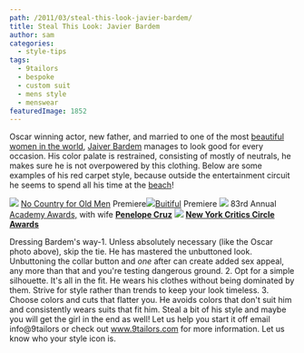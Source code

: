 ```yaml
---
path: /2011/03/steal-this-look-javier-bardem/
title: Steal This Look: Javier Bardem
author: sam
categories: 
  - style-tips
tags: 
  - 9tailors
  - bespoke
  - custom suit
  - mens style
  - menswear
featuredImage: 1852
---
```

Oscar winning actor, new father, and married to one of the most [beautiful women in the world](http://www.penelope-cruz.org/), [Jaiver Bardem](http://www.imdb.com/name/nm0000849/) manages to look good for every occasion. His color palate is restrained, consisting of mostly of neutrals, he makes sure he is not overpowered by this clothing. Below are some examples of his red carpet style, because outside the entertainment circuit he seems to spend all his time at the [beach](http://justjared.buzznet.com/2010/01/14/penelope-cruz-javier-bardem-beach-bums/)!

[![](http://1.bp.blogspot.com/-igno7gzXXSg/TYtgRp0h-eI/AAAAAAAAAJg/Mr8kd0QlASg/s320/javier-bardem-bitiful-premiere-la-12152010-12-820x1144.jpg)](http://1.bp.blogspot.com/-igno7gzXXSg/TYtgRp0h-eI/AAAAAAAAAJg/Mr8kd0QlASg/s1600/javier-bardem-bitiful-premiere-la-12152010-12-820x1144.jpg) [No Country for Old Men](http://www.youtube.com/watch?v=1YLfpDBzhFI) Premiere[![](http://2.bp.blogspot.com/-sHP2Yuz3pmU/TYtfngBC_eI/AAAAAAAAAJY/lFiSK8OLQtk/s320/javier-bardem-bitiful-premiere-la-12152010-08.jpg)](http://uberscoop.com/2010/08/04/1526/)[Buitiful](http://uberscoop.com/2010/08/04/1526/) Premiere [![](http://4.bp.blogspot.com/-JlpLlnYfK0Q/TYtezUop_0I/AAAAAAAAAJI/B5DU8l9c6KA/s320/academy-cruz1.jpg)](http://4.bp.blogspot.com/-JlpLlnYfK0Q/TYtezUop_0I/AAAAAAAAAJI/B5DU8l9c6KA/s1600/academy-cruz1.jpg) 83rd Annual [Academy Awards,](http://oscar.go.com/) with wife [**Penelope Cruz**](http://www.imdb.com/name/nm0004851/) [![](http://4.bp.blogspot.com/-Ga1C8w-xnTA/TYtnc8J3eMI/AAAAAAAAAJo/cYAQOeXMs4k/s320/javier.jpg)](http://4.bp.blogspot.com/-Ga1C8w-xnTA/TYtnc8J3eMI/AAAAAAAAAJo/cYAQOeXMs4k/s1600/javier.jpg) [**New York Critics Circle Awards**](http://www.nyfcc.com/)

Dressing Bardem's way-1. Unless absolutely necessary (like the Oscar photo above), skip the tie. He has mastered the unbuttoned look. Unbuttoning the collar button and _one_ after can create added sex appeal, any more than that and you're testing dangerous ground. 2. Opt for a simple silhouette. It's all in the fit. He wears his clothes without being dominated by them. Strive for style rather than trends to keep your look timeless. 3. Choose colors and cuts that flatter you. He avoids colors that don't suit him and consistently wears suits that fit him. Steal a bit of his style and maybe you will get the girl in the end as well! Let us help you start it off email info@9tailors or check out www.9tailors.com for more information. Let us know who your style icon is.